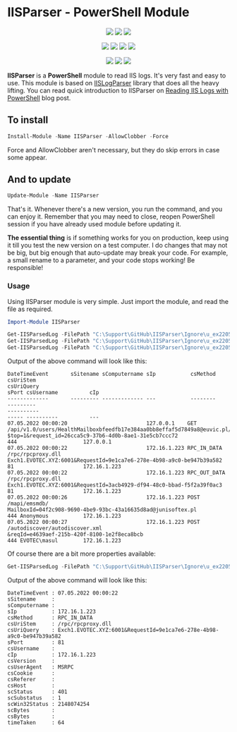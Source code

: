 ﻿# IISParser - PowerShell Module

<p align="center">
  <a href="https://www.powershellgallery.com/packages/IISParser"><img src="https://img.shields.io/powershellgallery/v/IISParser.svg?style=flat-square"></a>
  <a href="https://www.powershellgallery.com/packages/IISParser"><img src="https://img.shields.io/powershellgallery/vpre/IISParser.svg?label=powershell%20gallery%20preview&colorB=yellow&style=flat-square"></a>
  <a href="https://github.com/EvotecIT/IISParser"><img src="https://img.shields.io/github/license/EvotecIT/IISParser.svg?style=flat-square"></a>
</p>

<p align="center">
  <a href="https://www.powershellgallery.com/packages/IISParser"><img src="https://img.shields.io/powershellgallery/p/IISParser.svg?style=flat-square"></a>
  <a href="https://github.com/EvotecIT/IISParser"><img src="https://img.shields.io/github/languages/top/evotecit/IISParser.svg?style=flat-square"></a>
  <a href="https://github.com/EvotecIT/IISParser"><img src="https://img.shields.io/github/languages/code-size/evotecit/IISParser.svg?style=flat-square"></a>
  <a href="https://www.powershellgallery.com/packages/IISParser"><img src="https://img.shields.io/powershellgallery/dt/IISParser.svg?style=flat-square"></a>
</p>

<p align="center">
  <a href="https://twitter.com/PrzemyslawKlys"><img src="https://img.shields.io/twitter/follow/PrzemyslawKlys.svg?label=Twitter%20%40PrzemyslawKlys&style=flat-square&logo=twitter"></a>
  <a href="https://evotec.xyz/hub"><img src="https://img.shields.io/badge/Blog-evotec.xyz-2A6496.svg?style=flat-square"></a>
  <a href="https://www.linkedin.com/in/pklys"><img src="https://img.shields.io/badge/LinkedIn-pklys-0077B5.svg?logo=LinkedIn&style=flat-square"></a>
</p>

**IISParser** is a **PowerShell** module to read IIS logs. It's very fast and easy to use. This module is based on [IISLogParser](https://github.com/Kabindas/IISLogParser) library that does all the heavy lifting.
You can read quick introduction to IISParser on [Reading IIS Logs with PowerShell](https://evotec.xyz/reading-iis-logs-with-powershell/) blog post.


## To install

```powershell
Install-Module -Name IISParser -AllowClobber -Force
```

Force and AllowClobber aren't necessary, but they do skip errors in case some appear.

## And to update

```powershell
Update-Module -Name IISParser
```

That's it. Whenever there's a new version, you run the command, and you can enjoy it. Remember that you may need to close, reopen PowerShell session if you have already used module before updating it.

**The essential thing** is if something works for you on production, keep using it till you test the new version on a test computer. I do changes that may not be big, but big enough that auto-update may break your code. For example, a small rename to a parameter, and your code stops working! Be responsible!


### Usage

Using IISParser module is very simple. Just import the module, and read the file as required.

```powershell
Import-Module IISParser

Get-IISParsedLog -FilePath "C:\Support\GitHub\IISParser\Ignore\u_ex220507.log" | Select-Object -First 5 | Format-Table
Get-IISParsedLog -FilePath "C:\Support\GitHub\IISParser\Ignore\u_ex220507.log" | Select-Object -Last 5 | Format-Table
Get-IISParsedLog -FilePath "C:\Support\GitHub\IISParser\Ignore\u_ex220507.log" -First 5 -Last 5 -Skip 1 | Format-Table
````

Output of the above command will look like this:

```
DateTimeEvent       sSitename sComputername sIp           csMethod     csUriStem                                                                       csUriQuery                                                            sPort csUsername          cIp
-------------       --------- ------------- ---           --------     ---------                                                                       ----------                                                            ----- ----------          ---
07.05.2022 00:00:20                         127.0.0.1    GET          /api/v1.0/users/HealthMailboxbfeedfb17e384aa0bb8effaf5d7849a8@euvic.pl/Messages $top=1&request_id=26cca5c9-37b6-4d0b-8ae1-31e5cb7ccc72                  444                     127.0.0.1
07.05.2022 00:00:22                         172.16.1.223 RPC_IN_DATA  /rpc/rpcproxy.dll                                                               Exch1.EVOTEC.XYZ:6001&RequestId=9e1ca7e6-278e-4b98-a9c0-be947b39a582    81                      172.16.1.223
07.05.2022 00:00:22                         172.16.1.223 RPC_OUT_DATA /rpc/rpcproxy.dll                                                               Exch1.EVOTEC.XYZ:6001&RequestId=3acb4929-df94-48c0-bbad-f5f2a39f0ac3    81                      172.16.1.223
07.05.2022 00:00:26                         172.16.1.223 POST         /mapi/emsmdb/                                                                   MailboxId=04f2c908-9690-4be9-93bc-43a16635d8ad@junisoftex.pl            444 Anonymous           172.16.1.223
07.05.2022 00:00:27                         172.16.1.223 POST         /autodiscover/autodiscover.xml                                                  &reqId=e4639aef-215b-420f-8100-1e2f8eca8bcb                             444 EVOTEC\masul        172.16.1.223
```

Of course there are a bit more properties available:

```powershell
Get-IISParsedLog -FilePath "C:\Support\GitHub\IISParser\Ignore\u_ex220507.log" -First 1 -Skip 1 | Format-List
```

Output of the above command will look like this:

```
DateTimeEvent : 07.05.2022 00:00:22
sSitename     :
sComputername :
sIp           : 172.16.1.223
csMethod      : RPC_IN_DATA
csUriStem     : /rpc/rpcproxy.dll
csUriQuery    : Exch1.EVOTEC.XYZ:6001&RequestId=9e1ca7e6-278e-4b98-a9c0-be947b39a582
sPort         : 81
csUsername    :
cIp           : 172.16.1.223
csVersion     :
csUserAgent   : MSRPC
csCookie      :
csReferer     :
csHost        :
scStatus      : 401
scSubstatus   : 1
scWin32Status : 2148074254
scBytes       :
csBytes       :
timeTaken     : 64
```